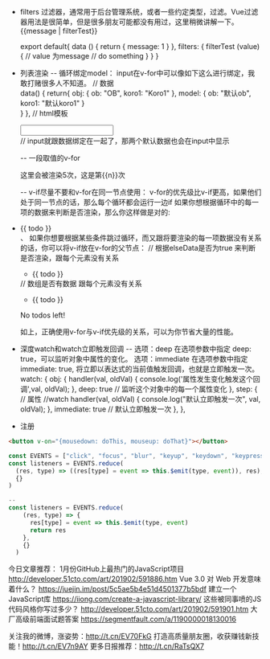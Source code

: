 -  filters 过滤器，通常用于后台管理系统，或者一些约定类型，过滤。Vue过滤器用法是很简单，但是很多朋友可能都没有用过，这里稍微讲解一下。
    {{message | filterTest}}    
    <div :id="message | filterTest"></div>
    export default{
      data () {
        return {
          message: 1 
        }
      },
      filters: {
        filterTest (value) {
          // value 为message
          // do something
        }
      }
    }

-  列表渲染 
   -- 循环绑定model：
   input在v-for中可以像如下这么进行绑定，我敢打赌很多人不知道。
    // 数据    
      data() {
          return{
           obj: {
              ob: "OB",
              koro1: "Koro1"
            },
            model: {
              ob: "默认ob",
              koro1: "默认koro1"
            }   
          }
      },
    // html模板
    <div v-for="(value,key) in obj">
       <input type="text" v-model="model[key]">
    </div>
      // input就跟数据绑定在一起了，那两个默认数据也会在input中显示

   -- 一段取值的v-for
      <div v-for="n in 5">
      <span>这里会被渲染5次，这是第{{n}}次</span>
      </div>

    -- v-if尽量不要和v-for在同一节点使用：
       v-for的优先级比v-if更高，如果他们处于同一节点的话，那么每个循环都会运行一边if
       如果你想根据循环中的每一项的数据来判断是否渲染，那么你这样做是对的:
        <li v-for="todo in todos" v-if="todo.type===1">
          {{ todo }}
        </li>、
        如果你想要根据某些条件跳过循环，而又跟将要渲染的每一项数据没有关系的话，你可以将v-if放在v-for的父节点：
    // 根据elseData是否为true 来判断是否渲染，跟每个元素没有关系    
     <ul v-if="elseData">
      <li v-for="todo in todos">
        {{ todo }}
      </li>
    </ul>
    // 数组是否有数据 跟每个元素没有关系
    <ul v-if="todos.length">
      <li v-for="todo in todos">
        {{ todo }}
      </li>
    </ul>
    <p v-else>No todos left!</p>
    如上，正确使用v-for与v-if优先级的关系，可以为你节省大量的性能。
    
- 深度watch和watch立即触发回调
    -- 选项：deep
    在选项参数中指定 deep: true，可以监听对象中属性的变化。
    选项：immediate
    在选项参数中指定 immediate: true, 将立即以表达式的当前值触发回调，也就是立即触发一次。
    watch: {
        obj: {
          handler(val, oldVal) {
            console.log('属性发生变化触发这个回调',val, oldVal);
          },
          deep: true // 监听这个对象中的每一个属性变化
        },
        step: { // 属性
          //watch
          handler(val, oldVal) {
            console.log("默认立即触发一次", val, oldVal);
          },
          immediate: true // 默认立即触发一次
        },
      },

- 注册 

```html
<button v-on="{mousedown: doThis, mouseup: doThat}"></button>
```

```js
const EVENTS = ["click", "focus", "blur", "keyup", "keydown", "keypress"]
const listeners = EVENTS.reduce(
  (res, type) => ((res[type] = event => this.$emit(type, event)), res),
  {}
)

--
const listeners = EVENTS.reduce(
    (res, type) => {
      res[type] = event => this.$emit(type, event)
      return res
    },
    {}
  )
```

今日文章推荐：
1月份GitHub上最热门的JavaScript项目
http://developer.51cto.com/art/201902/591886.htm
Vue 3.0 对 Web 开发意味着什么？
https://juejin.im/post/5c5ae5b4e51d4501377b5bdf
建立一个JavaScript库
https://iiong.com/create-a-javascript-library/
这些被同事喷的JS代码风格你写过多少？
http://developer.51cto.com/art/201902/591901.htm
大厂高级前端面试题答案
https://segmentfault.com/a/1190000018130016

关注我的微博，涨姿势：http://t.cn/EV70FkG
打造高质量朋友圈，收获赚钱新技能！http://t.cn/EV7n9AY
更多日报推荐：http://t.cn/RaTsQX7